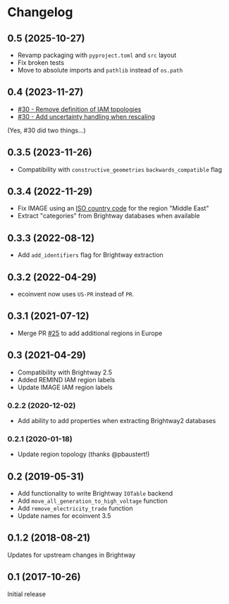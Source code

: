 # Changelog

## 0.5 (2025-10-27)

* Revamp packaging with `pyproject.toml` and `src` layout
* Fix broken tests
* Move to absolute imports and `pathlib` instead of `os.path`

## 0.4 (2023-11-27)

* [#30 - Remove definition of IAM topologies](https://github.com/polca/wurst/pull/30)
* [#30 - Add uncertainty handling when rescaling](https://github.com/polca/wurst/pull/30)

(Yes, #30 did two things...)

## 0.3.5 (2023-11-26)

* Compatibility with `constructive_geometries` `backwards_compatible` flag

## 0.3.4 (2022-11-29)

* Fix IMAGE using an [ISO country code](https://en.wikipedia.org/wiki/ISO_3166-2:ME) for the region "Middle East"
* Extract "categories" from Brightway databases when available

## 0.3.3 (2022-08-12)

* Add `add_identifiers` flag for Brightway extraction

## 0.3.2 (2022-04-29)

* ecoinvent now uses `US-PR` instead of `PR`.

## 0.3.1 (2021-07-12)

* Merge PR [#25](https://github.com/polca/wurst/pull/25) to add additional regions in Europe

## 0.3 (2021-04-29)

* Compatibility with Brightway 2.5
* Added REMIND IAM region labels
* Update IMAGE IAM region labels

### 0.2.2 (2020-12-02)

* Add ability to add properties when extracting Brightway2 databases

### 0.2.1 (2020-01-18)

* Update region topology (thanks @pbaustert!)

## 0.2 (2019-05-31)

* Add functionality to write Brightway `IOTable` backend
* Add `move_all_generation_to_high_voltage` function
* Add `remove_electricity_trade` function
* Update names for ecoinvent 3.5

## 0.1.2 (2018-08-21)

Updates for upstream changes in Brightway

## 0.1 (2017-10-26)

Initial release
